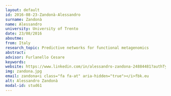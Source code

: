 ```yaml
---
layout: default 
id: 2016-08-23-Zandonà-Alessandro
surname: Zandonà
name: Alessandro
university: University of Trento
date: 23/08/2016
aboutme: 
from: Italy
research_topic: Predictive networks for functional metagenomics
abstract: 
advisor: Furlanello Cesare
keywords: 
website: https://www.linkedin.com/in/alessandro-zandona-24884481?authType=NAME_SEARCH&authToken=Gkiz
img: zandona.jpg
email: zandona<i class="fa fa-at" aria-hidden="true"></i>fbk.eu
alt: Alessandro Zandonà
modal-id: stud61
---
```

